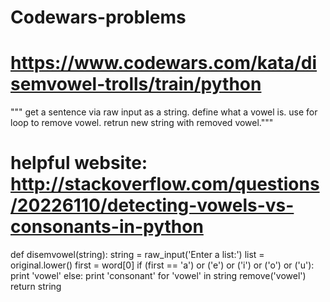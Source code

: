 # Codewars-problems 
# https://www.codewars.com/kata/disemvowel-trolls/train/python
""" get a sentence via raw input as a string. define what a vowel is. use for loop to remove vowel. retrun new string with removed vowel."""
# helpful website: http://stackoverflow.com/questions/20226110/detecting-vowels-vs-consonants-in-python

def disemvowel(string):
    string = raw_input('Enter a list:')
    list = original.lower()
    first = word[0]
    if (first == 'a') or ('e') or ('i') or ('o') or ('u'):
        print 'vowel'
    else:
        print 'consonant'
    for 'vowel' in string remove('vowel')
        return string

